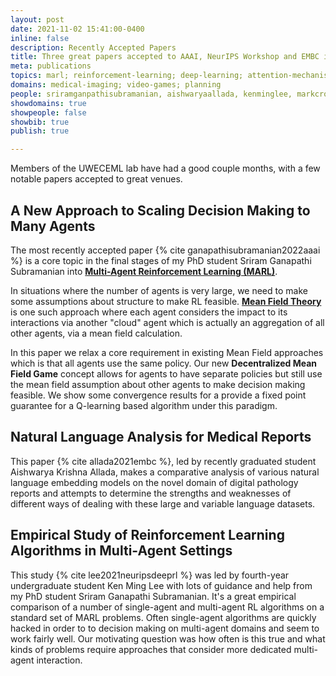 ```yaml
---
layout: post
date: 2021-11-02 15:41:00-0400
inline: false
description: Recently Accepted Papers
title: Three great papers accepted to AAAI, NeurIPS Workshop and EMBC in past month!
meta: publications
topics: marl; reinforcement-learning; deep-learning; attention-mechanism; mean-field-theory
domains: medical-imaging; video-games; planning
people: sriramganpathisubramanian, aishwaryaallada, kenminglee, markcrowley 
showdomains: true
showpeople: false
showbib: true
publish: true

---
```


Members of the UWECEML lab have had a good couple months, with a few notable papers accepted to great venues. 

## A New Approach to Scaling Decision Making to Many Agents

The most recently accepted paper {% cite ganapathisubramanian2022aaai
%} is a core topic in the final stages of my PhD student Sriram Ganapathi Subramanian into **[Multi-Agent Reinforcement Learning (MARL)](/marl/)**. 

In situations where the number of agents is very large, we need to make some assumptions about structure to make RL feasible. **[Mean Field Theory](/mean-field-theory)** is one such approach where each agent considers the impact to its interactions via another "cloud" agent which is actually an aggregation of all other agents, via a mean field calculation.

In this paper we relax a core requirement in existing Mean Field approaches which is that all agents use the same policy. Our new **Decentralized Mean Field Game** concept allows for agents to have separate policies but still use the mean field assumption about other agents to make decision making feasible. We show some convergence results for a provide a fixed point guarantee for a Q-learning based algorithm under this paradigm.

## Natural Language Analysis for Medical Reports

This paper {% cite allada2021embc %}, led by recently graduated student Aishwarya Krishna Allada, makes a comparative analysis of various natural language embedding models on the novel domain of digital pathology reports and attempts to determine the strengths and weaknesses of different ways of dealing with these large and variable language datasets. 

## Empirical Study of Reinforcement Learning Algorithms in Multi-Agent Settings

This study {% cite lee2021neuripsdeeprl
%} was led by fourth-year undergraduate student Ken Ming Lee with lots of guidance and help from my PhD student Sriram Ganapathi Subramanian. It's a great empirical comparison of a number of single-agent and multi-agent RL algorithms on a standard set of MARL problems. Often single-agent algorithms are quickly hacked in order to to decision making on multi-agent domains and seem to work fairly well. Our motivating question was how often is this true and what kinds of problems require approaches that consider more dedicated multi-agent interaction.









